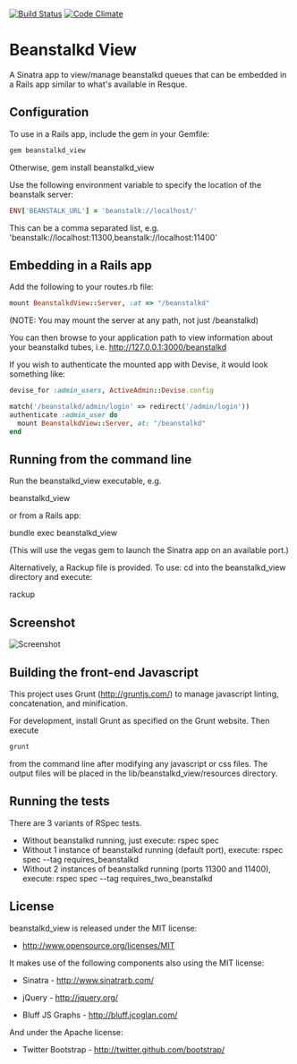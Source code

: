 [![Build Status](https://secure.travis-ci.org/denniskuczynski/beanstalkd_view.png?branch=master)](http://travis-ci.org/denniskuczynski/beanstalkd_view)
[![Code Climate](https://codeclimate.com/badge.png)](https://codeclimate.com/github/denniskuczynski/beanstalkd_view)

Beanstalkd View
===============
A Sinatra app to view/manage beanstalkd queues that can be embedded in a Rails app similar to what's available in Resque.

Configuration
-------------

To use in a Rails app, include the gem in your Gemfile:

``` ruby
gem beanstalkd_view
```

Otherwise, gem install beanstalkd_view


Use the following environment variable to specify the location of the beanstalk server:

``` ruby
ENV['BEANSTALK_URL'] = 'beanstalk://localhost/'
```

This can be a comma separated list, e.g. 'beanstalk://localhost:11300,beanstalk://localhost:11400'

Embedding in a Rails app
------------------------

Add the following to your routes.rb file:

``` ruby
mount BeanstalkdView::Server, :at => "/beanstalkd"
```

(NOTE: You may mount the server at any path, not just /beanstalkd)

You can then browse to your application path to view information about your beanstalkd tubes, i.e.
http://127.0.0.1:3000/beanstalkd

If you wish to authenticate the mounted app with Devise, it would look something like:

``` ruby
devise_for :admin_users, ActiveAdmin::Devise.config

match('/beanstalkd/admin/login' => redirect('/admin/login'))
authenticate :admin_user do
  mount BeanstalkdView::Server, at: "/beanstalkd"
end
```

Running from the command line
------------------------

Run the beanstalkd_view executable, e.g.

beanstalkd_view

or from a Rails app:

bundle exec beanstalkd_view

(This will use the vegas gem to launch the Sinatra app on an available port.)

Alternatively, a Rackup file is provided.  To use: cd into the beanstalkd_view directory and execute:

rackup

Screenshot
------------------------
![Screenshot](http://s16.postimage.org/4mdum0x79/i_OS_Simulator_Screen_shot_Apr_24_2012_10_29_33.png)

Building the front-end Javascript
------------------------

This project uses Grunt (http://gruntjs.com/) to manage javascript linting, concatenation, and minification.

For development, install Grunt as specified on the Grunt website.  Then execute

```ruby
grunt
```

from the command line after modifying any javascript or css files.  The output files will be placed in the lib/beanstalkd_view/resources directory.

Running the tests
------------------------
There are 3 variants of RSpec tests.
* Without beanstalkd running, just execute: rspec spec
* Without 1 instance of beanstalkd running (default port), execute: rspec spec --tag requires_beanstalkd
* Without 2 instances of beanstalkd running (ports 11300 and 11400), execute: rspec spec --tag requires_two_beanstalkd

License
------------------------

beanstalkd_view is released under the MIT license:

* http://www.opensource.org/licenses/MIT

It makes use of the following components also using the MIT license:

* Sinatra - http://www.sinatrarb.com/

* jQuery - http://jquery.org/

* Bluff JS Graphs - http://bluff.jcoglan.com/

And under the Apache license:

* Twitter Bootstrap - http://twitter.github.com/bootstrap/

